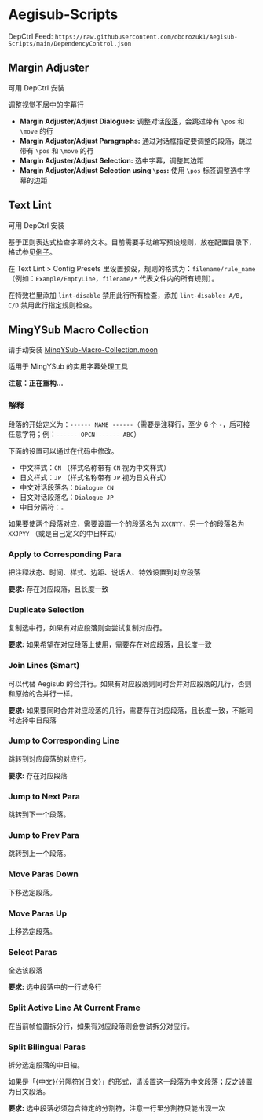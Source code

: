# Aegisub-Scripts

DepCtrl Feed: `https://raw.githubusercontent.com/oborozuk1/Aegisub-Scripts/main/DependencyControl.json`

## Margin Adjuster

可用 DepCtrl 安装

调整视觉不居中的字幕行

- **Margin Adjuster/Adjust Dialogues:** 调整对话[段落](#解释)，会跳过带有 `\pos` 和 `\move` 的行
- **Margin Adjuster/Adjust Paragraphs:** 通过对话框指定要调整的段落，跳过带有 `\pos` 和 `\move` 的行
- **Margin Adjuster/Adjust Selection:** 选中字幕，调整其边距
- **Margin Adjuster/Adjust Selection using `\pos`:** 使用 `\pos` 标签调整选中字幕的边距

## Text Lint

可用 DepCtrl 安装

基于正则表达式检查字幕的文本。目前需要手动编写预设规则，放在配置目录下，格式参见[例子](./snippets/Oboro.TextLint/Example.json)。

在 Text Lint > Config Presets 里设置预设，规则的格式为：`filename/rule_name`（例如：`Example/EmptyLine`，`filename/*` 代表文件内的所有规则）。

在特效栏里添加 `lint-disable` 禁用此行所有检查，添加 `lint-disable: A/B, C/D` 禁用此行指定规则检查。

## MingYSub Macro Collection

请手动安装 [MingYSub-Macro-Collection.moon](./macros/MingYSub-Macro-Collection.moon)

适用于 MingYSub 的实用字幕处理工具

**注意：正在重构…**

### 解释

段落的开始定义为：`------ NAME ------`（需要是注释行，至少 6 个 `-`，后可接任意字符；例：`------ OPCN ------ ABC`）

下面的设置可以通过在代码中修改。

- 中文样式：`CN` （样式名称带有 `CN` 视为中文样式）
- 日文样式：`JP` （样式名称带有 `JP` 视为日文样式）
- 中文对话段落名：`Dialogue CN`
- 日文对话段落名：`Dialogue JP`
- 中日分隔符：`。`

如果要使两个段落对应，需要设置一个的段落名为 `XXCNYY`，另一个的段落名为 `XXJPYY` （或是自己定义的中日样式）

### Apply to Corresponding Para

把注释状态、时间、样式、边距、说话人、特效设置到对应段落

**要求:** 存在对应段落，且长度一致

<!-- ### Check Bilingual Dialogue

检查对话中日轴，包括时间、标点、标签、样式、边距、空格、换行符。

**要求:** 存在对话中日段落，且长度一致 -->

<!-- ### Check Full Sub

检查全文。除检查对话中日轴外，还会检查全文的用词。可自行修改代码中的 `unrecommended_patterns` 变量。 -->

### Duplicate Selection

复制选中行，如果有对应段落则会尝试复制对应行。

**要求:** 如果希望在对应段落上使用，需要存在对应段落，且长度一致

### Join Lines (Smart)

可以代替 Aegisub 的合并行。如果有对应段落则同时合并对应段落的几行，否则和原始的合并行一样。

**要求:** 如果要同时合并对应段落的几行，需要存在对应段落，且长度一致，不能同时选择中日段落

### Jump to Corresponding Line

跳转到对应段落的对应行。

**要求:** 存在对应段落

### Jump to Next Para

跳转到下一个段落。

### Jump to Prev Para

跳转到上一个段落。

### Move Paras Down

下移选定段落。

### Move Paras Up

上移选定段落。

### Select Paras

全选该段落

**要求:** 选中段落中的一行或多行

### Split Active Line At Current Frame

在当前帧位置拆分行，如果有对应段落则会尝试拆分对应行。

### Split Bilingual Paras

拆分选定段落的中日轴。

如果是「{中文}{分隔符}{日文}」的形式，请设置这一段落为中文段落；反之设置为日文段落。

**要求:** 选中段落必须包含特定的分割符，注意一行里分割符只能出现一次
